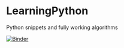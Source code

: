 # LearningPython
Python snippets and fully working algorithms

[![Binder](https://mybinder.org/badge_logo.svg)](https://mybinder.org/v2/gh/FallenGameR/LearningPython/master)
